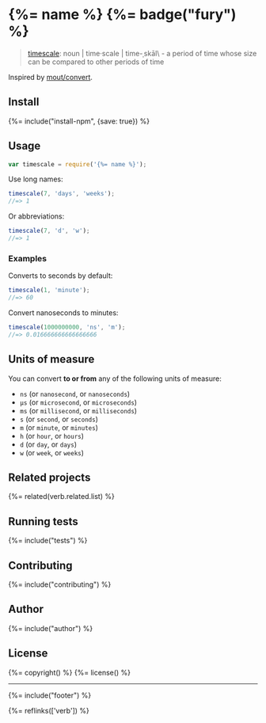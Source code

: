# {%= name %} {%= badge("fury") %}

> [timescale][def]: noun | time·scale | time\-ˌskāl\ - a period of time whose size can be compared to other periods of time

Inspired by [mout/convert](https://github.com/mout/mout/blob/master/src/time/convert.js).

<!-- toc -->

## Install
{%= include("install-npm", {save: true}) %}

## Usage

```js
var timescale = require('{%= name %}');
```

Use long names:

```js
timescale(7, 'days', 'weeks');
//=> 1
```

Or abbreviations:

```js
timescale(7, 'd', 'w');
//=> 1
```

### Examples

Converts to seconds by default:

```js
timescale(1, 'minute');
//=> 60
```

Convert nanoseconds to minutes:

```js
timescale(1000000000, 'ns', 'm');
//=> 0.016666666666666666
```

## Units of measure

You can convert **to or from** any of the following units of measure:

- `ns` (or `nanosecond`, or `nanoseconds`)
- `μs` (or `microsecond`, or `microseconds`)
- `ms` (or `millisecond`, or `milliseconds`)
- `s` (or `second`, or `seconds`)
- `m` (or `minute`, or `minutes`)
- `h` (or `hour`, or `hours`)
- `d` (or `day`, or `days`)
- `w` (or `week`, or `weeks`)


## Related projects
{%= related(verb.related.list) %}  

## Running tests
{%= include("tests") %}

## Contributing
{%= include("contributing") %}

## Author
{%= include("author") %}

## License
{%= copyright() %}
{%= license() %}

***

{%= include("footer") %}

[def]: http://www.merriam-webster.com/dictionary/timescale

{%= reflinks(['verb']) %}  
